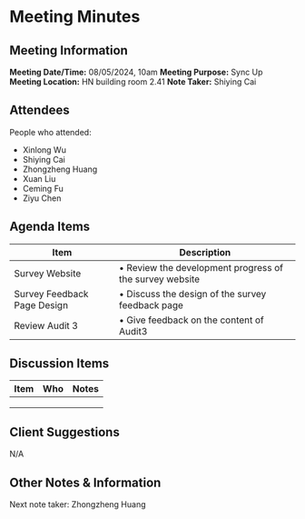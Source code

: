 # Meeting Minutes
## Meeting Information
**Meeting Date/Time:** 08/05/2024, 10am 
**Meeting Purpose:** Sync Up  
**Meeting Location:** HN building room 2.41
**Note Taker:** Shiying Cai

## Attendees
People who attended:
- Xinlong Wu
- Shiying Cai
- Zhongzheng Huang
- Xuan Liu
- Ceming Fu
- Ziyu Chen

## Agenda Items

Item | Description
---- | ----
Survey Website | • Review the development progress of the survey website 
Survey Feedback Page Design | • Discuss the design of the survey feedback page 
Review Audit 3 | • Give feedback on the content of Audit3 

## Discussion Items

| Item | Who  | Notes |
| ---- | ---- | ----- |
|      |      |       |
|      |      |       |
|      |      |       |

## Client Suggestions

N/A

## Other Notes & Information
Next note taker: Zhongzheng Huang
